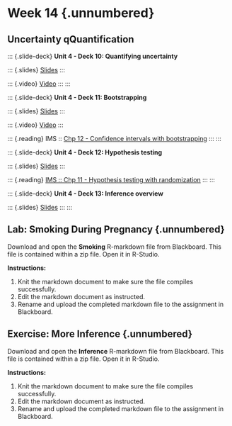 # Week 14 {.unnumbered}

## Uncertainty qQuantification

::: {.slide-deck}
**Unit 4 - Deck 10: Quantifying uncertainty**

::: {.slides}
[Slides](https://rstudio-education.github.io/datascience-box/course-materials/slides/u4-d10-quantify-uncertainty/u4-d10-quantify-uncertainty.html#1)
:::

::: {.video}
[Video](https://youtu.be/LYpKrtZmQtI)
:::
:::

::: {.slide-deck}
**Unit 4 - Deck 11: Bootstrapping**

::: {.slides}
[Slides](https://rstudio-education.github.io/datascience-box/course-materials/slides/u4-d11-bootstrap/u4-d11-bootstrap.html#1)
:::

::: {.video}
[Video](https://youtu.be/bdqpI3iVOso)
:::

::: {.reading}
IMS :: [Chp 12 - Confidence intervals with bootstrapping](https://openintro-ims.netlify.app/foundations-bootstrapping.html)
:::
:::

::: {.slide-deck}
**Unit 4 - Deck 12: Hypothesis testing**

::: {.slides}
[Slides](https://rstudio-education.github.io/datascience-box/course-materials/slides/u4-d12-hypothesis-testing/u4-d12-hypothesis-testing.html#1)
:::

::: {.reading}
[IMS :: Chp 11 - Hypothesis testing with randomization](https://openintro-ims.netlify.app/foundations-randomization.html)
:::
:::

::: {.slide-deck}
**Unit 4 - Deck 13: Inference overview**

::: {.slides}
[Slides](https://rstudio-education.github.io/datascience-box/course-materials/slides/u4-d13-inference-overview/u4-d13-inference-overview.html#1)
:::
:::

## Lab: Smoking During Pregnancy {.unnumbered}

<p>

Download and open the **Smoking** R-markdown file from Blackboard.
This file is contained within a zip file.
Open it in R-Studio.

**Instructions:**

1.  Knit the markdown document to make sure the file compiles successfully.
2.  Edit the markdown document as instructed.
3.  Rename and upload the completed markdown file to the assignment in Blackboard.

## Exercise: More Inference {.unnumbered}

<p>

Download and open the **Inference** R-markdown file from Blackboard.
This file is contained within a zip file.
Open it in R-Studio.

**Instructions:**

1.  Knit the markdown document to make sure the file compiles successfully.
2.  Edit the markdown document as instructed.
3.  Rename and upload the completed markdown file to the assignment in Blackboard.
